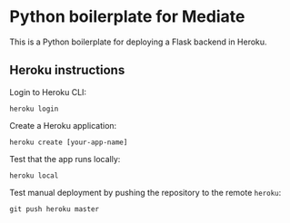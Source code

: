 # Python boilerplate for Mediate

This is a Python boilerplate for deploying a Flask backend in Heroku.

## Heroku instructions

Login to Heroku CLI:

```
heroku login
```

Create a Heroku application:

```
heroku create [your-app-name]
```

Test that the app runs locally:

```
heroku local
```

Test manual deployment by pushing the repository to the remote `heroku`:

```
git push heroku master
```
